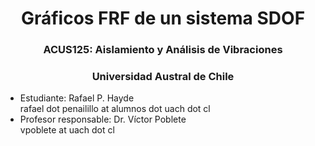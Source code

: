 <h1 style="text-align:center">Gráficos FRF de un sistema SDOF</h1>
<h3 style="text-align:center">ACUS125: Aislamiento y Análisis de Vibraciones</h3>
<h3 style="text-align:center">Universidad Austral de Chile</h3>

- Estudiante: Rafael P. Hayde <br>
rafael dot penailillo at alumnos dot uach dot cl <br>
- Profesor responsable: Dr. Víctor Poblete <br>
vpoblete at uach dot cl
